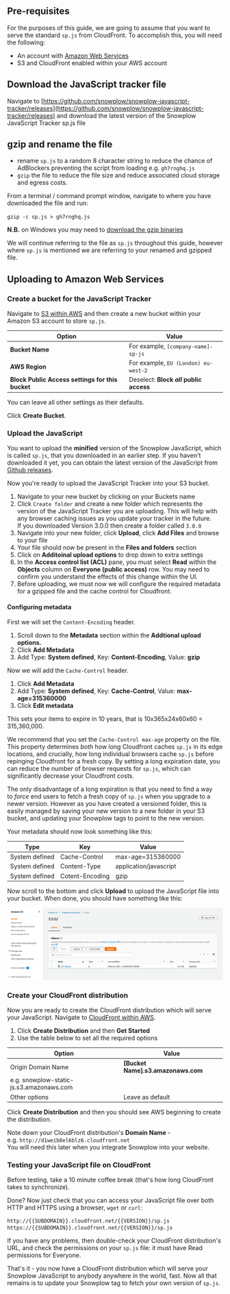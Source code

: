 ## [](https://github.com/snowplow/snowplow/wiki/self-hosting-snowplow-js#pre-requisites)Pre-requisites

For the purposes of this guide, we are going to assume that you want to serve the standard `sp.js` from CloudFront. To accomplish this, you will need the following:

- An account with [Amazon Web Services](http://aws.amazon.com/)
- S3 and CloudFront enabled within your AWS account

## Download the JavaScript tracker file

Navigate to [https://github.com/snowplow/snowplow-javascript-tracker/releases](https://github.com/snowplow/snowplow-javascript-tracker/releases) and download the latest version of the Snowplow JavaScript Tracker sp.js file

## gzip and rename the file

- rename `sp.js` to a random 8 character string to reduce the chance of AdBlockers preventing the script from loading e.g. `gh7rnghq.js`
- `gzip` the file to reduce the file size and reduce associated cloud storage and egress costs.

From a terminal / command prompt window, navigate to where you have downloaded the file and run:

`gzip -c sp.js > gh7rnghq.js`

**N.B.** on Windows you may need to [download the gzip binaries](http://gnuwin32.sourceforge.net/packages/gzip.htm)

We will continue referring to the file as `sp.js` throughout this guide, however where `sp.js` is mentioned we are referring to your renamed and gzipped file.

## [](https://github.com/snowplow/snowplow/wiki/self-hosting-snowplow-js#self-hosting-instructions)Uploading to Amazon Web Services

### Create a bucket for the JavaScript Tracker

Navigate to [S3 within AWS](https://s3.console.aws.amazon.com/s3/home) and then create a new bucket within your Amazon S3 account to store `sp.js`.

| Option | Value |
| --- | --- |
| **Bucket Name** | For example, `[company-name]-sp-js` |
| **AWS Region** | For example, `EU (London) eu-west-2` |
| **Block Public Access settings for this bucket** | Deselect: ****Block _all_ public access**** |

You can leave all other settings as their defaults.

Click **Create Bucket**.

### Upload the JavaScript

You want to upload the **minified** version of the Snowplow JavaScript, which is called `sp.js`, that you downloaded in an earlier step. If you haven't downloaded it yet, you can obtain the latest version of the JavaScript from [Github releases](https://github.com/snowplow/snowplow-javascript-tracker/releases).

Now you're ready to upload the JavaScript Tracker into your S3 bucket.

1. Navigate to your new bucket by clicking on your Buckets name
2. Click `Create folder` and create a new folder which represents the version of the JavaScript Tracker you are uploading. This will help with any browser caching issues as you update your tracker in the future.  
    If you downloaded Version 3.0.0 then create a folder called `3.0.0`
3. Navigate into your new folder, click **Upload**, click **Add Files** and browse to your file
4. Your file should now be present in the **Files and folders** section
5. Click on **Additoinal upload options** to drop down to extra settings
6. In the **Access control list (ACL)** pane, you must select **Read** within the **Objects** column on **Everyone (public access)** row. You may need to confirm you understand the effects of this change within the UI.
7. Before uploading, we must now we will configure the required metadata for a gzipped file and the cache control for Cloudfront.

#### Configuring metadata

First we will set the `Content-Encoding` header.

1. Scroll down to the **Metadata** section within the **Addtional upload options.**
2. Click **Add Metadata**
3. Add Type: **System defined**, Key: **Content-Encoding**, Value: **gzip**

Now we will add the `Cache-Control` header.

1. Click **Add Metadata**
2. Add Type: **System defined**, Key: **Cache-Control**, Value: **max-age=315360000**
3. Click **Edit metadata**

This sets your items to expire in 10 years, that is 10x365x24x60x60 = 315,360,000.

We recommend that you set the `Cache-Control max-age` property on the file. This property determines _both_ how long Cloudfront caches `sp.js` in its edge locations, and crucially, how long individual browsers cache `sp.js` before repinging Cloudfront for a fresh copy. By setting a long expiration date, you can reduce the number of browser requests for `sp.js`, which can significantly decrease your Cloudfront costs.

The only disadvantage of a long expiration is that you need to find a way to _force_ end users to fetch a fresh copy of `sp.js` when you upgrade to a newer version. However as you have created a versioned folder, this is easily managed by saving your new version to a new folder in your S3 bucket, and updating your Snowplow tags to point to the new version.

Your metadata should now look something like this:

| Type | Key | Value |
| --- | --- | --- |
| System defined | Cache-Control | max-age=315360000 |
| System defined | Content-Type | application/javascript |
| System defined | Cotent-Encoding | gzip |

Now scroll to the bottom and click **Upload** to upload the JavaScript file into your bucket. When done, you should have something like this:

![](images/s3-upload.png)

### Create your CloudFront distribution

Now you are ready to create the CloudFront distribution which will serve your JavaScript. Navigate to [CloudFront within AWS](https://console.aws.amazon.com/cloudfront/home).

1. Click **Create Distribution** and then **Get Started**
2. Use the table below to set all the required options

| Option | Value |
| --- | --- |
| Origin Domain Name | **\[Bucket Name\].s3.amazonaws.com**  
e.g. snowplow-static-js.s3.amazonaws.com |
| Other options | Leave as default |

Click **Create Distribution** and then you should see AWS beginning to create the distribution.

Note down your CloudFront distribution's **Domain Name** - e.g. `http://d1weib8el6blz6.cloudfront.net`  
You will need this later when you integrate Snowplow into your website.

### Testing your JavaScript file on CloudFront

Before testing, take a 10 minute coffee break (that's how long CloudFront takes to synchronize).

Done? Now just check that you can access your JavaScript file over both HTTP and HTTPS using a browser, `wget` or `curl`:

```
http://{{SUBDOMAIN}}.cloudfront.net/{{VERSION}}/sp.js
https://{{SUBDOMAIN}}.cloudfront.net/{{VERSION}}/sp.js
```

If you have any problems, then double-check your CloudFront distribution's URL, and check the permissions on your `sp.js` file: it must have Read permissions for Everyone.

That's it - you now have a CloudFront distribution which will serve your Snowplow JavaScript to anybody anywhere in the world, fast. Now all that remains is to update your Snowplow tag to fetch your own version of `sp.js`.
